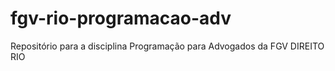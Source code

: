 # fgv-rio-programacao-adv
Repositório para a disciplina Programação para Advogados da FGV DIREITO RIO
